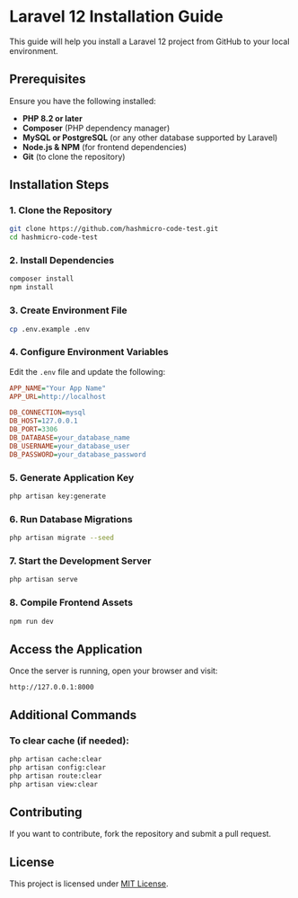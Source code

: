 # Laravel 12 Installation Guide

This guide will help you install a Laravel 12 project from GitHub to your local environment.

## Prerequisites
Ensure you have the following installed:
- **PHP 8.2 or later**
- **Composer** (PHP dependency manager)
- **MySQL or PostgreSQL** (or any other database supported by Laravel)
- **Node.js & NPM** (for frontend dependencies)
- **Git** (to clone the repository)

## Installation Steps

### 1. Clone the Repository
```sh
git clone https://github.com/hashmicro-code-test.git
cd hashmicro-code-test
```

### 2. Install Dependencies
```sh
composer install
npm install
```

### 3. Create Environment File
```sh
cp .env.example .env
```

### 4. Configure Environment Variables
Edit the `.env` file and update the following:
```ini
APP_NAME="Your App Name"
APP_URL=http://localhost

DB_CONNECTION=mysql
DB_HOST=127.0.0.1
DB_PORT=3306
DB_DATABASE=your_database_name
DB_USERNAME=your_database_user
DB_PASSWORD=your_database_password
```

### 5. Generate Application Key
```sh
php artisan key:generate
```

### 6. Run Database Migrations
```sh
php artisan migrate --seed
```

### 7. Start the Development Server
```sh
php artisan serve
```

### 8. Compile Frontend Assets
```sh
npm run dev
```

## Access the Application
Once the server is running, open your browser and visit:
```
http://127.0.0.1:8000
```

## Additional Commands
### To clear cache (if needed):
```sh
php artisan cache:clear
php artisan config:clear
php artisan route:clear
php artisan view:clear
```

## Contributing
If you want to contribute, fork the repository and submit a pull request.

## License
This project is licensed under [MIT License](LICENSE).

